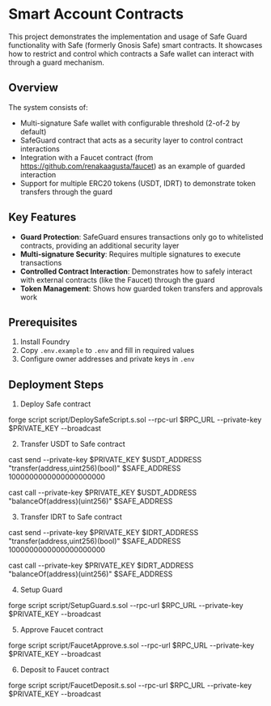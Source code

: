 # Smart Account Contracts

This project demonstrates the implementation and usage of Safe Guard functionality with Safe (formerly Gnosis Safe) smart contracts. It showcases how to restrict and control which contracts a Safe wallet can interact with through a guard mechanism.

## Overview

The system consists of:
- Multi-signature Safe wallet with configurable threshold (2-of-2 by default)
- SafeGuard contract that acts as a security layer to control contract interactions
- Integration with a Faucet contract (from https://github.com/renakaagusta/faucet) as an example of guarded interaction
- Support for multiple ERC20 tokens (USDT, IDRT) to demonstrate token transfers through the guard

## Key Features

- **Guard Protection**: SafeGuard ensures transactions only go to whitelisted contracts, providing an additional security layer
- **Multi-signature Security**: Requires multiple signatures to execute transactions
- **Controlled Contract Interaction**: Demonstrates how to safely interact with external contracts (like the Faucet) through the guard
- **Token Management**: Shows how guarded token transfers and approvals work

## Prerequisites

1. Install Foundry
2. Copy `.env.example` to `.env` and fill in required values
3. Configure owner addresses and private keys in `.env`

## Deployment Steps

1. Deploy Safe contract

forge script script/DeploySafeScript.s.sol --rpc-url $RPC_URL --private-key $PRIVATE_KEY --broadcast

2. Transfer USDT to Safe contract

cast send --private-key $PRIVATE_KEY $USDT_ADDRESS "transfer(address,uint256)(bool)" $SAFE_ADDRESS 1000000000000000000000      

cast call --private-key $PRIVATE_KEY $USDT_ADDRESS "balanceOf(address)(uint256)" $SAFE_ADDRESS

3. Transfer IDRT to Safe contract

cast send --private-key $PRIVATE_KEY $IDRT_ADDRESS "transfer(address,uint256)(bool)" $SAFE_ADDRESS 1000000000000000000000  

cast call --private-key $PRIVATE_KEY $IDRT_ADDRESS "balanceOf(address)(uint256)" $SAFE_ADDRESS

4. Setup Guard

forge script script/SetupGuard.s.sol --rpc-url $RPC_URL --private-key $PRIVATE_KEY --broadcast

5. Approve Faucet contract

forge script script/FaucetApprove.s.sol --rpc-url $RPC_URL --private-key $PRIVATE_KEY --broadcast

6. Deposit to Faucet contract

forge script script/FaucetDeposit.s.sol --rpc-url $RPC_URL --private-key $PRIVATE_KEY --broadcast